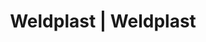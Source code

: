 ---
Link: "file:/Users/vinayakpatel/Downloads/www.weldplast.cz/eshop_products_compare/add/eshop-products-variant409"
product_name: "null"
product_id: "null"
title: "Weldplast | Weldplast"
product_desc: ""
product_specs: ""
product_downloads: ""
href: ""
accessories: ""
similar_products: ""
---